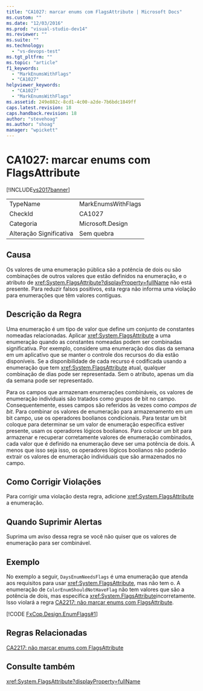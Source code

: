 ```yaml
---
title: "CA1027: marcar enums com FlagsAttribute | Microsoft Docs"
ms.custom: ""
ms.date: "12/03/2016"
ms.prod: "visual-studio-dev14"
ms.reviewer: ""
ms.suite: ""
ms.technology: 
  - "vs-devops-test"
ms.tgt_pltfrm: ""
ms.topic: "article"
f1_keywords: 
  - "MarkEnumsWithFlags"
  - "CA1027"
helpviewer_keywords: 
  - "CA1027"
  - "MarkEnumsWithFlags"
ms.assetid: 249e882c-8cd1-4c00-a2de-7b6bdc1849ff
caps.latest.revision: 18
caps.handback.revision: 18
author: "stevehoag"
ms.author: "shoag"
manager: "wpickett"
---
```

# CA1027: marcar enums com FlagsAttribute
[!INCLUDE[vs2017banner](../code-quality/includes/vs2017banner.md)]

|||  
|-|-|  
|TypeName|MarkEnumsWithFlags|  
|CheckId|CA1027|  
|Categoria|Microsoft.Design|  
|Alteração Significativa|Sem quebra|  
  
## Causa  
 Os valores de uma enumeração pública são a potência de dois ou são combinações de outros valores que estão definidos na enumeração, e o atributo de <xref:System.FlagsAttribute?displayProperty=fullName> não está presente.  Para reduzir falsos positivos, esta regra não informa uma violação para enumerações que têm valores contíguas.  
  
## Descrição da Regra  
 Uma enumeração é um tipo de valor que define um conjunto de constantes nomeadas relacionadas.  Aplicar <xref:System.FlagsAttribute> a uma enumeração quando as constantes nomeadas podem ser combinadas significativa.  Por exemplo, considere uma enumeração dos dias da semana em um aplicativo que se manter o controle dos recursos do dia estão disponíveis.  Se a disponibilidade de cada recurso é codificada usando a enumeração que tem <xref:System.FlagsAttribute> atual, qualquer combinação de dias pode ser representada.  Sem o atributo, apenas um dia da semana pode ser representado.  
  
 Para os campos que armazenam enumerações combináveis, os valores de enumeração individuais são tratados como grupos de bit no campo.  Consequentemente, esses campos são referidos às vezes como *campos de bit*.  Para combinar os valores de enumeração para armazenamento em um bit campo, use os operadores boolianos condicionais.  Para testar um bit coloque para determinar se um valor de enumeração específica estiver presente, usam os operadores lógicos boolianos.  Para colocar um bit para armazenar e recuperar corretamente valores de enumeração combinados, cada valor que é definido na enumeração deve ser uma potência de dois.  A menos que isso seja isso, os operadores lógicos boolianos não poderão extrair os valores de enumeração individuais que são armazenados no campo.  
  
## Como Corrigir Violações  
 Para corrigir uma violação desta regra, adicione <xref:System.FlagsAttribute> a enumeração.  
  
## Quando Suprimir Alertas  
 Suprima um aviso dessa regra se você não quiser que os valores de enumeração para ser combinável.  
  
## Exemplo  
 No exemplo a seguir, `DaysEnumNeedsFlags` é uma enumeração que atenda aos requisitos para usar <xref:System.FlagsAttribute>, mas não tem o.  A enumeração de `ColorEnumShouldNotHaveFlag` não tem valores que são a potência de dois, mas especifica <xref:System.FlagsAttribute>incorretamente.  Isso violará a regra [CA2217: não marcar enums com FlagsAttribute](../code-quality/ca2217-do-not-mark-enums-with-flagsattribute.md).  
  
 [!CODE [FxCop.Design.EnumFlags#1](../CodeSnippet/VS_Snippets_CodeAnalysis/FxCop.Design.EnumFlags#1)]  
  
## Regras Relacionadas  
 [CA2217: não marcar enums com FlagsAttribute](../code-quality/ca2217-do-not-mark-enums-with-flagsattribute.md)  
  
## Consulte também  
 <xref:System.FlagsAttribute?displayProperty=fullName>